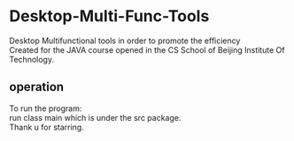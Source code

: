 # Desktop-Multi-Func-Tools
 Desktop Multifunctional tools in order to promote the efficiency
 <br> Created for the JAVA course opened in the CS School of Beijing Institute Of Technology.
## operation
To run the program:
<br> run class main which is under the src package.
<br> Thank u for starring.
